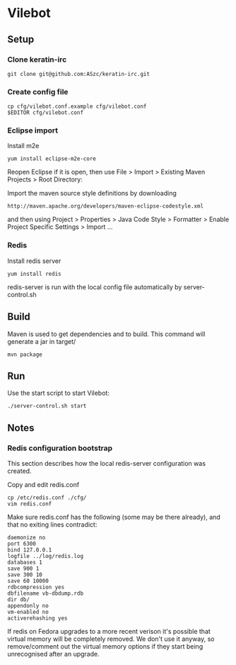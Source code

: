 # Vilebot

## Setup

### Clone keratin-irc

    git clone git@github.com:ASzc/keratin-irc.git

### Create config file

    cp cfg/vilebot.conf.example cfg/vilebot.conf
    $EDITOR cfg/vilebot.conf

### Eclipse import

Install m2e

    yum install eclipse-m2e-core

Reopen Eclipse if it is open, then use File > Import > Existing Maven Projects > Root Directory: <local repo location>

Import the maven source style definitions by downloading

    http://maven.apache.org/developers/maven-eclipse-codestyle.xml

and then using Project > Properties > Java Code Style > Formatter > Enable Project Specific Settings > Import ...

### Redis

Install redis server

    yum install redis

redis-server is run with the local config file automatically by server-control.sh

## Build

Maven is used to get dependencies and to build. This command will generate a jar in target/

    mvn package

## Run

Use the start script to start Vilebot:

    ./server-control.sh start

## Notes

### Redis configuration bootstrap

This section describes how the local redis-server configuration was created.

Copy and edit redis.conf

    cp /etc/redis.conf ./cfg/
    vim redis.conf

Make sure redis.conf has the following (some may be there already), and that no exiting lines contradict:

    daemonize no
    port 6300
    bind 127.0.0.1
    logfile ../log/redis.log
    databases 1
    save 900 1
    save 300 10
    save 60 10000
    rdbcompression yes
    dbfilename vb-dbdump.rdb
    dir db/
    appendonly no
    vm-enabled no
    activerehashing yes

If redis on Fedora upgrades to a more recent verison it's possible that virtual memory will be completely removed. We don't use it anyway, so remove/comment out the virtual memory options if they start being unrecognised after an upgrade.
